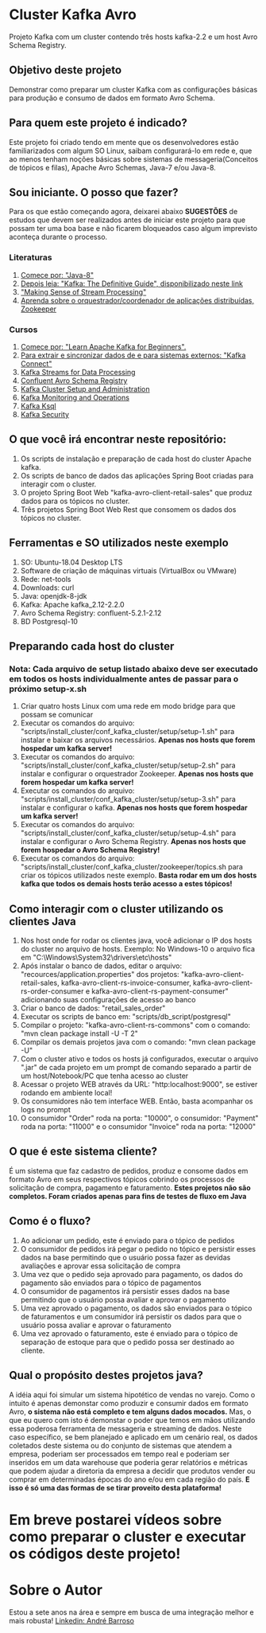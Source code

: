 # Cluster Kafka Avro
Projeto Kafka com um cluster contendo três hosts kafka-2.2 e um host Avro Schema Registry.

## Objetivo deste projeto
Demonstrar como preparar um cluster Kafka com as configurações básicas para produção e consumo de dados em formato Avro Schema.

## Para quem este projeto é indicado?
Este projeto foi criado tendo em mente que os desenvolvedores estão familiarizados com algum SO Linux, saibam configurará-lo em rede e, que ao menos tenham noções básicas sobre sistemas de messageria(Conceitos de tópicos e filas), Apache Avro Schemas, Java-7 e/ou Java-8.

## Sou iniciante. O posso que fazer?
Para os que estão começando agora, deixarei abaixo **SUGESTÕES** de estudos que devem ser realizados antes de iniciar este projeto para que possam ter uma boa base e não ficarem bloqueados caso algum imprevisto aconteça durante o processo.

### Literaturas
1. [Comece por: "Java-8"](https://howtodoinjava.com/java8/)
2. [Depois leia: "Kafka: The Definitive Guide", disponibilizado neste link](https://www.confluent.io/resources/?_ga=2.5496883.1489748109.1559990952-721488887.1559164543)
3. ["Making Sense of Stream Processing"](https://www.confluent.io/resources/?_ga=2.5496883.1489748109.1559990952-721488887.1559164543)
4. [Aprenda sobre o orquestrador/coordenador de aplicações distribuídas, Zookeeper](https://www.amazon.com/ZooKeeper-Distributed-Coordination-Flavio-Junqueira-ebook/dp/B00GRCODKS)

### Cursos
1. [Comece por: "Learn Apache Kafka for Beginners".](https://www.udemy.com/course/apache-kafka/)
2. [Para extrair e sincronizar dados de e para sistemas externos: "Kafka Connect"](https://www.udemy.com/kafka-connect/)
2. [Kafka Streams for Data Processing](https://www.udemy.com/kafka-streams/)
3. [Confluent Avro Schema Registry](https://www.udemy.com/confluent-schema-registry/)
4. [Kafka Cluster Setup and Administration](https://www.udemy.com/kafka-cluster-setup/)
5. [Kafka Monitoring and Operations](https://www.udemy.com/kafka-monitoring-and-operations/)
6. [Kafka Ksql](https://www.udemy.com/kafka-ksql/)
7. [Kafka Security](https://www.udemy.com/apache-kafka-security/)

## O que você irá encontrar neste repositório:
1. Os scripts de instalação e preparação de cada host do cluster Apache kafka.
2. Os scripts de banco de dados das aplicações Spring Boot criadas para interagir com o cluster.
3. O projeto Spring Boot Web "kafka-avro-client-retail-sales" que produz dados para os tópicos no cluster.
4. Três projetos Spring Boot Web Rest que consomem os dados dos tópicos no cluster.

## Ferramentas e SO utilizados neste exemplo
1. SO: Ubuntu-18.04 Desktop LTS
2. Software de criação de máquinas virtuais (VirtualBox ou VMware)
3. Rede: net-tools
4. Downloads: curl
5. Java: openjdk-8-jdk
6. Kafka: Apache kafka_2.12-2.2.0
7. Avro Schema Registry: confluent-5.2.1-2.12
8. BD Postgresql-10

## Preparando cada host do cluster
### Nota: Cada arquivo de setup listado abaixo deve ser executado em todos os hosts individualmente antes de passar para o próximo setup-x.sh
1. Criar quatro hosts Linux com uma rede em modo bridge para que possam se comunicar
2. Executar os comandos do arquivo: "scripts/install_cluster/conf_kafka_cluster/setup/setup-1.sh" para instalar e baixar os arquivos necessários. **Apenas nos hosts que forem hospedar um kafka server!**
3. Executar os comandos do arquivo: "scripts/install_cluster/conf_kafka_cluster/setup/setup-2.sh" para instalar e configurar o orquestrador Zookeeper. **Apenas nos hosts que forem hospedar um kafka server!**
4. Executar os comandos do arquivo: "scripts/install_cluster/conf_kafka_cluster/setup/setup-3.sh" para instalar e configurar o kafka. **Apenas nos hosts que forem hospedar um kafka server!**
5. Executar os comandos do arquivo: "scripts/install_cluster/conf_kafka_cluster/setup/setup-4.sh" para instalar e configurar o Avro Schema Registry. **Apenas nos hosts que forem hospedar o Avro Schema Registry!**
6. Executar os comandos do arquivo: "scripts/install_cluster/conf_kafka_cluster/zookeeper/topics.sh para criar os tópicos utilizados neste exemplo. **Basta rodar em um dos hosts kafka que todos os demais hosts terão acesso a estes tópicos!**

## Como interagir com o cluster utilizando os clientes Java
1. Nos host onde for rodar os clientes java, você adicionar o IP dos hosts do cluster no arquivo de hosts. Exemplo: No Windows-10 o arquivo fica em "C:\Windows\System32\drivers\etc\hosts"
2. Após instalar o banco de dados, editar o arquivo: "recources/application.properties" dos projetos: "kafka-avro-client-retail-sales, kafka-avro-client-rs-invoice-consumer, kafka-avro-client-rs-order-consumer e kafka-avro-client-rs-payment-consumer" adicionando suas configurações de acesso ao banco
3. Criar o banco de dados: "retail_sales_order"
4. Executar os scripts de banco em: "scripts/db_script/postgresql"
5. Compilar o projeto: "kafka-avro-client-rs-commons" com o comando: "mvn clean package install -U -T 2"
6. Compilar os demais projetos java com o comando: "mvn clean package -U"
7. Com o cluster ativo e todos os hosts já configurados, executar o arquivo ".jar" de cada projeto em um prompt de comando separado a partir de um host/Notebook/PC que tenha acesso ao cluster
8. Acessar o projeto WEB através da URL: "http:localhost:9000", se estiver rodando em ambiente local!
9. Os consumidores não tem interface WEB. Então, basta acompanhar os logs no prompt
10. O consumidor "Order" roda na porta: "10000", o consumidor: "Payment" roda na porta: "11000" e o consumidor "Invoice" roda na porta: "12000"

## O que é este sistema cliente?
É um sistema que faz cadastro de pedidos, produz e consome dados em formato Avro em seus respectivos tópicos cobrindo os processos de solicitação de compra, pagamento e faturamento.
**Estes projetos não são completos. Foram criados apenas para fins de testes de fluxo em Java**

## Como é o fluxo?
1. Ao adicionar um pedido, este é enviado para o tópico de pedidos
2. O consumidor de pedidos irá pegar o pedido no tópico e persistir esses dados na base permitindo que o usuário possa fazer as devidas avaliações e aprovar essa solicitação de compra
3. Uma vez que o pedido seja aprovado para pagamento, os dados do pagamento são enviados para o tópico de pagamentos
4. O consumidor de pagamentos irá persistir esses dados na base permitindo que o usuário possa avaliar e aprovar o pagamento
5. Uma vez aprovado o pagamento, os dados são enviados para o tópico de faturamentos e um consumidor irá persistir os dados para que o usuário possa avaliar e aprovar o faturamento
6. Uma vez aprovado o faturamento, este é enviado para o tópico de separação de estoque para que o pedido possa ser destinado ao cliente.


## Qual o propósito destes projetos java?
A idéia aqui foi simular um sistema hipotético de vendas no varejo. Como o intuito é apenas demonstar como produzir e consumir dados em formato Avro, **o sistema não está completo e tem alguns dados mocados.**
Mas, o que eu quero com isto é demonstar o poder que temos em mãos utilizando essa poderosa ferramenta de messageria e streaming de dados.
Neste caso específico, se bem planejado e aplicado em um cenário real, os dados coletados deste sistema ou do conjunto de sistemas que atendem a empresa, poderiam ser processados em tempo real e 
poderiam ser inseridos em um data warehouse que poderia gerar relatórios e métricas que podem ajudar a diretoria da empresa a decidir que produtos vender ou comprar em determinadas épocas do ano e/ou em cada região do país.
**E isso é só uma das formas de se tirar proveito desta plataforma!**

# **Em breve postarei vídeos sobre como preparar o cluster e executar os códigos deste projeto!**

# Sobre o Autor
Estou a sete anos na área e sempre em busca de uma integração melhor e mais robusta!
[Linkedin: André Barroso](http://www.linkedin.com/pub/andré-barroso/33/708/a87)